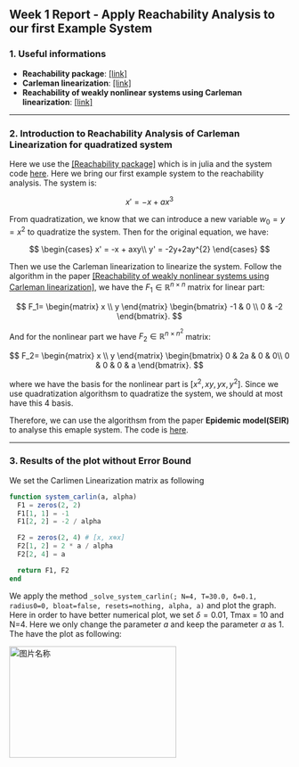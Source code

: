 ## Week 1 Report - Apply Reachability Analysis to our first Example System

### 1. Useful informations

- **Reachability package**: [[link]](https://github.com/JuliaReach)
- **Carleman linearization**: [[link]](https://github.com/JuliaReach/RP21_RE)
- **Reachability of weakly nonlinear systems using Carleman linearization**: [[link]](https://arxiv.org/abs/2108.10390)

---

### 2. Introduction to Reachability Analysis of Carleman Linearization for quadratized system
Here we use the [[Reachability package]](https://github.com/JuliaReach) which is in julia and the system code [here](https://github.com/JuliaReach/RP21_RE). Here we bring our first example system to the reachability analysis. The system is:

$$
x'=-x+ax^{3}
$$

From quadratization, we know that we can introduce a new variable $w_{0}=y=x^2$ to quadratize the system. Then for the original equation, we have:

$$
\begin{cases}
x' = -x + axy\\
y' = -2y+2ay^{2}
\end{cases}
$$

Then we use the Carleman linearization to linearize the system. Follow the algorithm in the paper [[Reachability of weakly nonlinear systems using Carleman linearization]](https://arxiv.org/abs/2108.10390), we have the $F_1 \in \mathbb{R}^{n \times n}$ matrix for linear part:

$$
F_1=
\begin{matrix}
x \\ y
\end{matrix}
\begin{bmatrix}
-1 & 0 \\
0 & -2  
\end{bmatrix}.
$$

And for the nonlinear part we have $F_2 \in \mathbb{R}^{n \times n^{2}}$ matrix:

$$
F_2=
\begin{matrix}
x \\ y
\end{matrix}
\begin{bmatrix}
0 & 2a & 0 & 0\\
0 & 0 & 0 & a
\end{bmatrix}.
$$

where we have the basis for the nonlinear part is $[x^{2}, xy, yx, y^{2}]$. Since we use quadratization algorithsm to quadratize the system, we should at most have this 4 basis.

Therefore, we can use the algorithsm from the paper **Epidemic model(SEIR)** to analyse this emaple system. The code is [here](https://github.com/JuliaReach/RP21_RE/blob/main/evaluation/SEIR/SEIR.jl).

---

### 3. Results of the plot without Error Bound

We set the Carlimen Linearization matrix as following
```julia
function system_carlin(a, alpha)
  F1 = zeros(2, 2)
  F1[1, 1] = -1
  F1[2, 2] = -2 / alpha

  F2 = zeros(2, 4) # [x, x⊗x]
  F2[1, 2] = 2 * a / alpha
  F2[2, 4] = a

  return F1, F2
end
```
We apply the method `_solve_system_carlin(; N=4, T=30.0, δ=0.1, radius0=0, bloat=false, resets=nothing, alpha, a)` and plot the graph. Here in order to have better numerical plot, we set $\delta=0.01$, Tmax = 10 and N=4. Here we only change the parameter $a$ and keep the parameter $\alpha$ as 1. The have the plot as following:

 <img src="../evaluation/results/week1_plot/figure_1a_non error.pdf" width = "300" height = "200" alt="图片名称" align=center />

